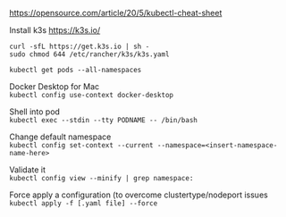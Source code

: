 https://opensource.com/article/20/5/kubectl-cheat-sheet


Install k3s https://k3s.io/  
```
curl -sfL https://get.k3s.io | sh -
sudo chmod 644 /etc/rancher/k3s/k3s.yaml
```

`kubectl get pods --all-namespaces`

Docker Desktop for Mac  
`kubectl config use-context docker-desktop`

Shell into pod  
`kubectl exec --stdin --tty PODNAME -- /bin/bash`

Change default namespace  
`kubectl config set-context --current --namespace=<insert-namespace-name-here>`    

Validate it  
`kubectl config view --minify | grep namespace:`

Force apply a configuration (to overcome clustertype/nodeport issues  
`kubectl apply -f [.yaml file] --force`
